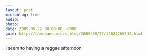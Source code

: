 ```yaml
---
layout: post
microblog: true
audio: 
photo: 
date: 2009-05-22 00:00:00 -0000
guid: http://samdeane.micro.blog/2009/05/22/t1882265513.html
---
```

I seem to having a reggae afternoon
